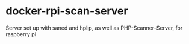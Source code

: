 # docker-rpi-scan-server
Server set up with saned and hplip, as well as PHP-Scanner-Server, for raspberry pi
